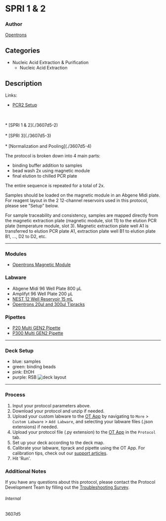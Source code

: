 # SPRI 1 & 2

### Author
[Opentrons](https://opentrons.com/)

## Categories
* Nucleic Acid Extraction & Purification
	* Nucleic Acid Extraction

## Description

Links:  
* [PCR2 Setup](./3607d5)
<br />
<br />
* [SPRI 1 & 2](./3607d5-2)
<br />
<br />
* [SPRI 3](./3607d5-3)
<br />
<br />
* [Normalization and Pooling](./3607d5-4)

The protocol is broken down into 4 main parts:
* binding buffer addition to samples
* bead wash 2x using magnetic module
* final elution to chilled PCR plate

The entire sequence is repeated for a total of 2x.

Samples should be loaded on the magnetic module in an Abgene Midi plate. For reagent layout in the 2 12-channel reservoirs used in this protocol, please see "Setup" below.

For sample traceability and consistency, samples are mapped directly from the magnetic extraction plate (magnetic module, slot 11) to the elution PCR plate (temperature module, slot 3). Magnetic extraction plate well A1 is transferred to elution PCR plate A1, extraction plate well B1 to elution plate B1, ..., D2 to D2, etc.

---

### Modules
* [Opentrons Magnetic Module](https://shop.opentrons.com/collections/hardware-modules/products/magdeck)

### Labware
* Abgene Midi 96 Well Plate 800 µL
* Amplifyt 96 Well Plate 200 µL
* [NEST 12 Well Reservoir 15 mL](https://labware.opentrons.com/nest_12_reservoir_15ml)
* [Opentrons 20µl and 300µl Tipracks](https://shop.opentrons.com/collections/opentrons-tips)

### Pipettes
* [P20 Multi GEN2 Pipette](https://opentrons.com/pipettes/)
* [P300 Multi GEN2 Pipette](https://opentrons.com/pipettes/)


---

### Deck Setup
* blue: samples  
* green: binding beads  
* pink: EtOH  
* purple: RSB
![deck layout](https://opentrons-protocol-library-website.s3.amazonaws.com/custom-README-images/3607d5/deck23.png)

---

### Process
1. Input your protocol parameters above.
2. Download your protocol and unzip if needed.
3. Upload your custom labware to the [OT App](https://opentrons.com/ot-app) by navigating to `More` > `Custom Labware` > `Add Labware`, and selecting your labware files (.json extensions) if needed.
4. Upload your protocol file (.py extension) to the [OT App](https://opentrons.com/ot-app) in the `Protocol` tab.
5. Set up your deck according to the deck map.
6. Calibrate your labware, tiprack and pipette using the OT App. For calibration tips, check out our [support articles](https://support.opentrons.com/en/collections/1559720-guide-for-getting-started-with-the-ot-2).
7. Hit 'Run'.

### Additional Notes
If you have any questions about this protocol, please contact the Protocol Development Team by filling out the [Troubleshooting Survey](https://protocol-troubleshooting.paperform.co/).

###### Internal
3607d5

